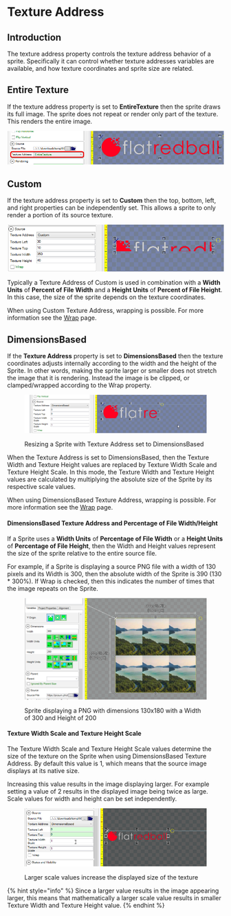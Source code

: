 # Texture Address

## Introduction

The texture address property controls the texture address behavior of a sprite. Specifically it can control whether texture addresses variables are available, and how texture coordinates and sprite size are related.

## Entire Texture

If the texture address property is set to **EntireTexture** then the sprite draws its full image. The sprite does not repeat or render only part of the texture.  This renders the entire image.

![Sprite with Texture Address set to EntireTexture](<../../../.gitbook/assets/gum_texture_address_entire_texture (1).png>)

## Custom

If the texture address property is set to **Custom** then the top, bottom, left, and right properties can be independently set. This allows a sprite to only render a portion of its source texture.

![Sprite with Texture Address set to Custom](<../../../.gitbook/assets/26_19 46 21.png>)

Typically a Texture Address of Custom is used in combination with a **Width Units** of **Percent of File Width** and a **Height Units** of **Percent of File Height**. In this case, the size of the sprite depends on the texture coordinates.

When using Custom Texture Address, wrapping is possible. For more information see the [Wrap](texture-address.md#wrap) page.

## DimensionsBased

If the **Texture Address** property is set to **DimensionsBased** then the texture coordinates adjusts internally according to the width and the height of the Sprite. In other words, making the sprite larger or smaller does not stretch the image that it is rendering. Instead the image is be clipped, or clamped/wrapped according to the Wrap property.

<figure><img src="../../../.gitbook/assets/26_19 50 05.gif" alt=""><figcaption><p>Resizing a Sprite with Texture Address set to DimensionsBased</p></figcaption></figure>

When the Texture Address is set to DimensionsBased, then the Texture Width and Texture Height values are replaced by Texture Width Scale and Texture Height Scale. In this mode, the Texture Width and Texture Height values are calculated by multiplying the absolute size of the Sprite by its respective scale values.

When using DimensionsBased Texture Address, wrapping is possible. For more information see the [Wrap](texture-address.md#wrap) page.

#### DimensionsBased Texture Address and Percentage of File Width/Height

If a Sprite uses a **Width Units** of **Percentage of File Width** or a **Height Units** of **Percentage of File Height**, then the Width and Height values represent the size of the sprite relative to the entire source file.&#x20;

For example, if a Sprite is displaying a source PNG file with a width of 130 pixels and its Width is 300, then the absolute width of the Sprite is 390 (130 \* 300%). If Wrap is checked, then this indicates the number of times that the image repeats on the Sprite.

<figure><img src="../../../.gitbook/assets/image (148).png" alt=""><figcaption><p>Sprite displaying a PNG with dimensions 130x180 with a Width of 300 and Height of 200</p></figcaption></figure>

#### Texture Width Scale and Texture Height Scale

The Texture Width Scale and Texture Height Scale values determine the size of the texture on the Sprite when using DimensionsBased Texture Address. By default this value is 1, which means that the source image displays at its native size.

Increasing this value results in the image displaying larger. For example setting a value of 2 results in the displayed image being twice as large. Scale values for width and height can be set independently.

<figure><img src="../../../.gitbook/assets/22_09 35 32.gif" alt=""><figcaption><p>Larger scale values increase the displayed size of the texture</p></figcaption></figure>

{% hint style="info" %}
Since a larger value results in the image appearing larger, this means that mathematically a larger scale value results in smaller Texture Width and Texture Height value.
{% endhint %}

